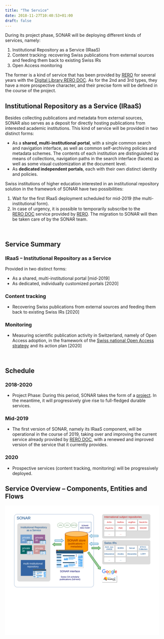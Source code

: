 ```yaml
---
title: "The Service"
date: 2018-11-27T10:40:53+01:00
draft: false
---
```


During its project phase, SONAR will be deploying different kinds of services, namely:

1. Institutional Repository as a Service (IRaaS)
2. Content tracking: recovering Swiss publications from external sources and feeding them back to existing Swiss IRs
3. Open Access monitoring

The former is a kind of service that has been provided by <a href="https://www.rero.ch/">RERO</a> for several years with the <a href="https://doc.rero.ch/">Digital Library RERO&nbsp;DOC</a>. As for the 2nd and 3rd types, they have a more prospective character, and their precise form will be defined in the course of the project.

## Institutional Repository as a Service (IRaaS)

Besides collecting publications and metadata from external sources, SONAR also serves as a deposit for directly hosting publications from interested academic institutions. This kind of service will be provided in two distinct forms:

- As a **shared, multi-institutional portal**, with a single common search and navigation interface, as well as common self-archiving policies and metadata schemes. The contents of each institution are distinguished by means of collections, navigation paths in the search interface (facets) as well as some visual customization at the document level.
- As **dedicated independent portals**, each with their own distinct identity and policies.


Swiss institutions of higher education interested in an institutional repository solution in the framework of SONAR have two possibilities:

1. Wait for the first IRaaS deployment scheduled for mid-2019 (the multi-institutional form).
2. In case of urgency, it is possible to temporarily subscribe to the <a href="https://doc.rero.ch/">RERO&nbsp;DOC</a> service provided by <a href="https://www.rero.ch/">RERO</a>. The migration to SONAR will then be taken care of by the SONAR team.

<section id="two">
	<div class="row">
		<article class="6u 12u$(xsmall) work-item">
			<div class=" project-info">
				<img class="" src="/images/noun_Brochure_79251_000000_modif.svg" alt="" />
				<h2>Service Summary</h2>
				<h3>IRaaS &ndash; Institutional Repository as a Service</h3>
				Provided in two distinct forms:
				<ul>
					<li>As a shared, multi-institutional portal [mid-2019]</li>
					<li>As dedicated, individually customized portals [2020]</li>
				</ul>
				<h3>Content tracking</h3>
				<ul>
					<li>Recovering Swiss publications from external sources and feeding them back to existing Swiss IRs [2020]</li>
				</ul>
				<h3>Monitoring</h3>
				<ul>
					<li>Measuring scientific publication activity in Switzerland, namely of Open Access adoption, in the framework of the <a href="https://www.swissuniversities.ch/fr/themes/politique-des-hautes-ecoles/open-access/">Swiss national Open Access strategy</a> and its action plan [2020]</li>
				</ul>
			</div>
		</article>
		<article class="6u 12u$(xsmall) work-item">
			<div class=" project-info">
				<img class="" src="/images/noun_Calendar_867716_modif.svg" alt="" />
				<h2>Schedule</h2>
				<h3>2018-2020</h3>
				<ul>
					<li>Project Phase: During this period, SONAR takes the form of a <a href="/project/">project</a>. In the meantime, it will progressively  give rise to full-fledged durable services.</li>
				</ul>
				<h3>Mid-2019</h3>
				<ul>
					<li>The first version of SONAR, namely its IRaaS component, will be operational in the course of 2019, taking over and improving the current service already provided by <a href="https://doc.rero.ch/">RERO&nbsp;DOC</a>, with a renewed and improved version of the service that it currently provides.</li>
				</ul>
				<h3>2020</h3>
				<ul>
					<li>Prospective services (content tracking, monitoring) will be progressively deployed.</li>
				</ul>
			</div>
		</article>
	</div>
</section>


## Service Overview – Components, Entities and Flows

<a href="/documents/sonar-schema_20181022.svg" class="image fit thumb"><img src="/documents/sonar-schema_20181022.svg" alt="" /></a>


